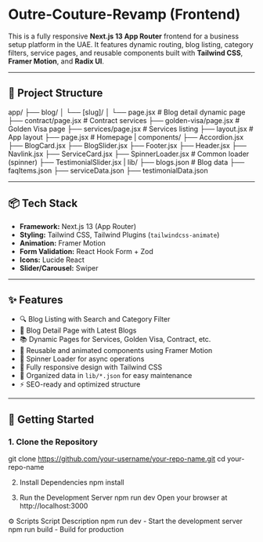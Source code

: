 # Outre-Couture-Revamp (Frontend)

This is a fully responsive **Next.js 13 App Router** frontend for a business setup platform in the UAE. It features dynamic routing, blog listing, category filters, service pages, and reusable components built with **Tailwind CSS**, **Framer Motion**, and **Radix UI**.

---

## 📁 Project Structure

app/
├── blog/
│ └── [slug]/
│ └── page.jsx # Blog detail dynamic page
├── contract/page.jsx # Contract services
├── golden-visa/page.jsx # Golden Visa page
├── services/page.jsx # Services listing
├── layout.jsx # App layout
├── page.jsx # Homepage
|
components/
├── Accordion.jsx
├── BlogCard.jsx
├── BlogSlider.jsx
├── Footer.jsx
├── Header.jsx
├── Navlink.jsx
├── ServiceCard.jsx
├── SpinnerLoader.jsx # Common loader (spinner)
├── TestimonialSlider.jsx
|
lib/
├── blogs.json # Blog data
├── faqItems.json
├── serviceData.json
├── testimonialData.json


---

## 📦 Tech Stack

- **Framework:** Next.js 13 (App Router)
- **Styling:** Tailwind CSS, Tailwind Plugins (`tailwindcss-animate`)
- **Animation:** Framer Motion
- **Form Validation:** React Hook Form + Zod
- **Icons:** Lucide React
- **Slider/Carousel:** Swiper
---

## ✨ Features

- 🔍 Blog Listing with Search and Category Filter
- 📄 Blog Detail Page with Latest Blogs
- 📚 Dynamic Pages for Services, Golden Visa, Contract, etc.
- 🧩 Reusable and animated components using Framer Motion
- 🔄 Spinner Loader for async operations
- 🎨 Fully responsive design with Tailwind CSS
- 🧠 Organized data in `lib/*.json` for easy maintenance
- ⚡ SEO-ready and optimized structure

---

## 🧪 Getting Started

### 1. Clone the Repository
git clone https://github.com/your-username/your-repo-name.git
cd your-repo-name


2. Install Dependencies
npm install

3. Run the Development Server
npm run dev
Open your browser at http://localhost:3000

⚙️ Scripts
Script	Description
npm run dev	- Start the development server
npm run build	- Build for production
